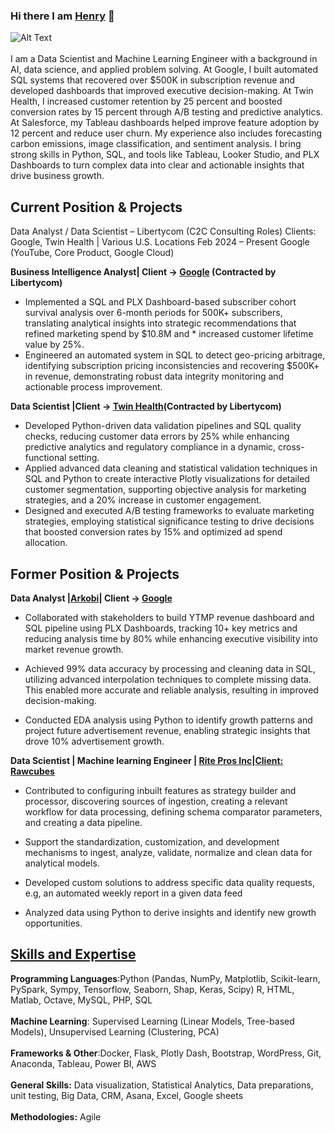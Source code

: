 ### Hi there I am [Henry](https://www.linkedin.com/in/henrybiko/) 👋
![Alt Text](https://media.giphy.com/media/n6mEMqAuYOQ8l8qcEE/giphy.gif)<br><br>
I am a Data Scientist and Machine Learning Engineer with a background in AI, data science, and applied problem solving. At Google, I built automated SQL systems that recovered over $500K in subscription revenue and developed dashboards that improved executive decision-making. At Twin Health, I increased customer retention by 25 percent and boosted conversion rates by 15 percent through A/B testing and predictive analytics. At Salesforce, my Tableau dashboards helped improve feature adoption by 12 percent and reduce user churn. My experience also includes forecasting carbon emissions, image classification, and sentiment analysis. I bring strong skills in Python, SQL, and tools like Tableau, Looker Studio, and PLX Dashboards to turn complex data into clear and actionable insights that drive business growth.

## Current Position & Projects

Data Analyst / Data Scientist – Libertycom (C2C Consulting Roles)
Clients: Google, Twin Health | Various U.S. Locations Feb 2024 – Present
Google (YouTube, Core Product, Google Cloud)
<br>

**Business Intelligence Analyst| Client -> [Google](https://goo.gle/3m1IN7m) (Contracted by Libertycom)**

* Implemented a SQL and PLX Dashboard-based subscriber cohort survival analysis over 6-month periods for 500K+ subscribers, translating analytical insights into strategic recommendations that refined marketing spend by $10.8M and * increased customer lifetime value by 25%.
* Engineered an automated system in SQL to detect geo-pricing arbitrage, identifying subscription pricing inconsistencies and recovering $500K+ in revenue, demonstrating robust data integrity monitoring and actionable process improvement.

**Data Scientist |Client -> [Twin Health](https://usa.twinhealth.com/)(Contracted by Libertycom)**

* Developed Python-driven data validation pipelines and SQL quality checks, reducing customer data errors by 25% while enhancing predictive analytics and regulatory compliance in a dynamic, cross-functional setting.
* Applied advanced data cleaning and statistical validation techniques in SQL and Python to create interactive Plotly visualizations for detailed customer segmentation, supporting objective analysis for marketing strategies, and a 20% increase in customer engagement.
* Designed and executed A/B testing frameworks to evaluate marketing strategies, employing statistical significance testing to drive decisions that boosted conversion rates by 15% and optimized ad spend allocation.

## Former Position & Projects
**Data Analyst |[Arkobi](https://akorbi.com/)| Client -> [Google](https://goo.gle/3m1IN7m)** 
<br>

* Collaborated with stakeholders to build YTMP revenue dashboard and SQL pipeline using PLX Dashboards, tracking 10+ key metrics and reducing analysis time by 80% while enhancing executive visibility into market revenue growth.

* Achieved 99% data accuracy by processing and cleaning data in SQL, utilizing advanced interpolation techniques to complete missing data. This enabled more accurate and reliable analysis, resulting in improved decision-making.

* Conducted EDA analysis using Python to identify growth patterns and project future advertisement revenue, enabling strategic insights that drove 10% advertisement growth.

  
**Data Scientist | Machine learning Engineer | [Rite Pros Inc](http://www.ritepros.com/index.php)|[Client: Rawcubes](https://www.rawcubes.com/)** 
<br>
* Contributed to configuring inbuilt features as strategy builder and processor, discovering sources of ingestion, creating a relevant workflow for data processing, defining schema comparator parameters, and creating a data pipeline.

* Support the standardization, customization, and development mechanisms to ingest, analyze, validate, normalize and clean data for analytical models.

* Developed custom solutions to address specific data quality requests, e.g, an automated weekly report in a given data feed

* Analyzed data using Python to derive insights and identify new growth opportunities. 



## [Skills and Expertise](https://github.com/HenryBiko?tab=repositories)
**Programming Languages**:Python (Pandas, NumPy, Matplotlib, Scikit-learn, PySpark, Sympy, Tensorflow, Seaborn, Shap, Keras, Scipy) R, HTML, Matlab, Octave, MySQL, PHP, SQL
<br><br>
**Machine Learning**: Supervised Learning (Linear Models, Tree-based Models), Unsupervised Learning (Clustering, PCA)
<br><br>
**Frameworks & Other**:Docker, Flask, Plotly Dash, Bootstrap, WordPress, Git, Anaconda, Tableau, Power BI, AWS
<br><br>
**General Skills:** Data visualization, Statistical Analytics, Data preparations, unit testing, Big Data, CRM, Asana, Excel, Google sheets
<br><br>
**Methodologies:** Agile



